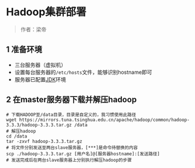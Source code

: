 # Hadoop集群部署

> 作者：梁帝

## 1 准备环境

 - 三台服务器（虚拟机）
 - 设置每台服务器的`/etc/hosts`文件，能够识别hostname即可
 - 服务器已配置[JDK](https://www.oracle.com/java/technologies/downloads/环境)环境

## 2 在master服务器下载并解压hadoop

```shell
# 下载HADOOP至/data目录，目录是自定义的，我习惯使用此路径
wget https://mirrors.tuna.tsinghua.edu.cn/apache/hadoop/common/hadoop-3.3.3/hadoop-3.3.3.tar.gz /data
# 解压hadoop
cd /data
tar -zxvf hadoop-3.3.3.tar.gz
# 将文件分别发送至两台slave服务器，[***]是命令待替换的内容
scp ./hadoop-3.3.3.tar.gz [用户名]@[服务器hostname]:[发送路径]
# 发送完成后在两台slave服务器上分别执行解压hadoop的步骤
```

